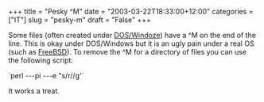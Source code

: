 +++
title = "Pesky ^M"
date = "2003-03-22T18:33:00+12:00"
categories = ["IT"]
slug = "pesky-m"
draft = "False"
+++

Some files (often created under
[DOS/Windoze](https://www.microsoft.com)) have a \^M on the end of the
line. This is okay under DOS/Windows but it is an ugly pain under a
real OS (such as [FreeBSD](https://www.freebsd.org)). To remove the
\^M for a directory of files you can use the following script:

\`perl ---pi ---e "s/r//g'\`

It works a treat.


